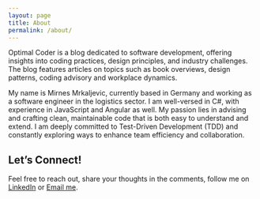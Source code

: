```yaml
---
layout: page
title: About
permalink: /about/
---
```


Optimal Coder is a blog dedicated to software development, offering insights into coding practices, design principles, and industry challenges. The blog features articles on topics such as book overviews, design patterns, coding advisory and workplace dynamics.

My name is Mirnes Mrkaljevic, currently based in Germany and working as a software engineer in the logistics sector. I am well-versed in C#, with experience in JavaScript and Angular as well. My passion lies in advising and crafting clean, maintainable code that is both easy to understand and extend. I am deeply committed to Test-Driven Development (TDD) and constantly exploring ways to enhance team efficiency and collaboration.

## Let’s Connect!
Feel free to reach out, share your thoughts in the comments, follow me on [LinkedIn](https://www.linkedin.com/in/mirnes-mrkaljevic/) or <a class="u-email" href="mailto:{{ site.email }}">Email me</a>.